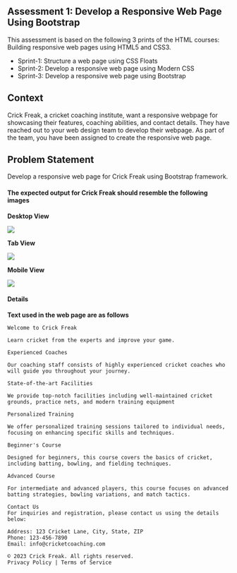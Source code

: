 ## Assessment 1: Develop a Responsive Web Page Using Bootstrap

This assessment is based on the following 3 prints of the HTML courses: Building responsive web pages using HTML5 and CSS3.

- Sprint-1: Structure a web page using CSS Floats
- Sprint-2: Develop a responsive web page using Modern CSS
- Sprint-3: Develop a responsive web page using Bootstrap

## Context

Crick Freak, a cricket coaching institute, want a responsive webpage for showcasing their features, coaching abilities, and contact details. They have reached out to your web design team to develop their webpage. As part of the team, you have been assigned to create the responsive web page. 

## Problem Statement

Develop a responsive web page for Crick Freak using Bootstrap framework.

#### The expected output for Crick Freak should resemble the following images

**Desktop View**

![](./screenshots/Crick-Freak-desktop.png)

**Tab View**

![](./screenshots/Crick-Freak-tab.png)

**Mobile View**

![](./screenshots/Crick-Freak-mobile.png)

#### Details

**Text used in the web page are as follows**

```
Welcome to Crick Freak

Learn cricket from the experts and improve your game.

Experienced Coaches

Our coaching staff consists of highly experienced cricket coaches who will guide you throughout your journey.

State-of-the-art Facilities

We provide top-notch facilities including well-maintained cricket grounds, practice nets, and modern training equipment

Personalized Training

We offer personalized training sessions tailored to individual needs, focusing on enhancing specific skills and techniques.

Beginner's Course

Designed for beginners, this course covers the basics of cricket, including batting, bowling, and fielding techniques.

Advanced Course

For intermediate and advanced players, this course focuses on advanced batting strategies, bowling variations, and match tactics.

Contact Us
For inquiries and registration, please contact us using the details below:

Address: 123 Cricket Lane, City, State, ZIP
Phone: 123-456-7890
Email: info@cricketcoaching.com

© 2023 Crick Freak. All rights reserved.
Privacy Policy | Terms of Service

```